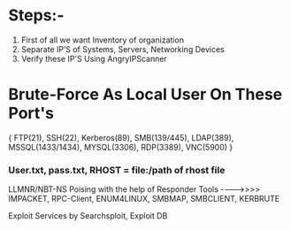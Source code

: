 # Steps:-
1.	First of all we want Inventory of organization 
2.	Separate IP’S of Systems, Servers, Networking Devices   
3.	Verify these IP'S Using AngryIPScanner
	
#   Brute-Force As Local User On These Port's 
{ FTP(21), SSH(22), Kerberos(89), SMB(139/445), LDAP(389), MSSQL(1433/1434), MYSQL(3306), RDP(3389), VNC(5900) }
<h3> User.txt, pass.txt, RHOST = file:/path of rhost file </h3>

LLMNR/NBT-NS Poising with the help of Responder 
Tools ---->>>> IMPACKET, RPC-Client, ENUM4LINUX, SMBMAP, SMBCLIENT, KERBRUTE 

Exploit Services by Searchsploit, Exploit DB
